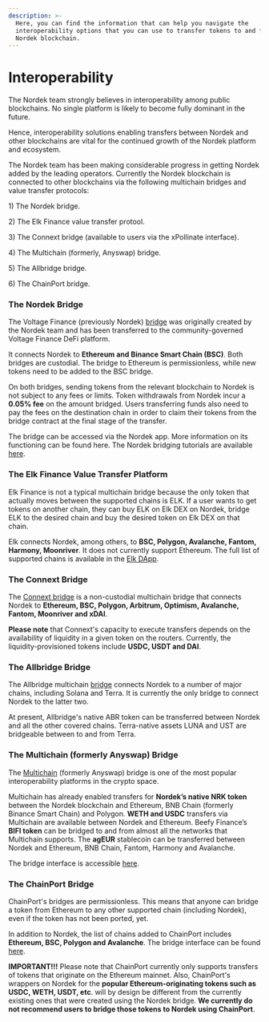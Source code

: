 ```yaml
---
description: >-
  Here, you can find the information that can help you navigate the
  interoperability options that you can use to transfer tokens to and from the
  Nordek blockchain.
---
```


# Interoperability

The Nordek team strongly believes in interoperability among public blockchains. No single platform is likely to become fully dominant in the future.

Hence, interoperability solutions enabling transfers between Nordek and other blockchains are vital for the continued growth of the Nordek platform and ecosystem.

The Nordek team has been making considerable progress in getting Nordek added by the leading operators. Currently the Nordek blockchain is connected to other blockchains via the following multichain bridges and value transfer protocols:

1\) The Nordek bridge.

2\) The Elk Finance value transfer protool.

3\) The Connext bridge (available to users via the xPollinate interface).

4\) The Multichain (formerly, Anyswap) bridge.

5\) The Allbridge bridge.

6\) The ChainPort bridge.

### The Nordek Bridge

The Voltage Finance (previously Nordek) [bridge](https://app.voltage.finance/#/bridge) was originally created by the Nordek team and has been transferred to the community-governed Voltage Finance DeFi platform.

It connects Nordek to **Ethereum and Binance Smart Chain (BSC)**. Both bridges are custodial. The bridge to Ethereum is permissionless, while new tokens need to be added to the BSC bridge.

On both bridges, sending tokens from the relevant blockchain to Nordek is not subject to any fees or limits. Token withdrawals from Nordek incur a **0.05% fee** on the amount bridged. Users transferring funds also need to pay the fees on the destination chain in order to claim their tokens from the bridge contract at the final stage of the transfer.

The bridge can be accessed via the Nordek app. More information on its functioning can be found here. The Nordek bridging tutorials are available [here](https://tutorials.nordekscan.com/tutorials/bridge-tutorials).

### The Elk Finance Value Transfer Platform

Elk Finance is not a typical multichain bridge because the only token that actually moves between the supported chains is ELK. If a user wants to get tokens on another chain, they can buy ELK on Elk DEX on Nordek, bridge ELK to the desired chain and buy the desired token on Elk DEX on that chain.

Elk connects Nordek, among others, to **BSC, Polygon, Avalanche, Fantom, Harmony, Moonriver**. It does not currently support Ethereum. The full list of supported chains is available in the [Elk DApp](https://app.elk.finance).

### The Connext Bridge

The [Connext bridge](https://bridge.connext.network) is a non-custodial multichain bridge that connects Nordek to **Ethereum, BSC, Polygon, Arbitrum, Optimism, Avalanche, Fantom, Moonriver and xDAI**.

**Please note** that Connext's capacity to execute transfers depends on the availability of liquidity in a given token on the routers. Currently, the liquidity-provisioned tokens include **USDC, USDT and DAI**.

### The Allbridge Bridge

The Allbridge multichain [bridge](https://app.allbridge.io/bridge) connects Nordek to a number of major chains, including Solana and Terra. It is currently the only bridge to connect Nordek to the latter two.

At present, Allbridge's native ABR token can be transferred between Nordek and all the other covered chains. Terra-native assets LUNA and UST are bridgeable between to and from Terra.

### The Multichain (formerly Anyswap) Bridge

The [Multichain](https://multichain.org) (formerly Anyswap) bridge is one of the most popular interoperability platforms in the crypto space.

Multichain has already enabled transfers for **Nordek’s native NRK token** between the Nordek blockchain and Ethereum, BNB Chain (formerly Binance Smart Chain) and Polygon. **WETH and USDC** transfers via Multichain are available between Nordek and Ethereum. Beefy Finance’s **BIFI token** can be bridged to and from almost all the networks that Multichain supports. The **agEUR** stablecoin can be transferred between Nordek and Ethereum, BNB Chain, Fantom, Harmony and Avalanche.

The bridge interface is accessible [here](https://app.multichain.org/#/router).

### The ChainPort Bridge

ChainPort's bridges are permissionless. This means that anyone can bridge a token from Ethereum to any other supported chain (including Nordek), even if the token has not been ported, yet.

In addition to Nordek, the list of chains added to ChainPort includes **Ethereum, BSC, Polygon and Avalanche**. The bridge interface can be found [here](https://app.chainport.io/).

**IMPORTANT!!!** Please note that ChainPort currently only supports transfers of tokens that originate on the Ethereum mainnet. Also, ChainPort's wrappers on Nordek for the **popular Ethereum-originating tokens such as USDC, WETH, USDT, etc**. will by design be different from the currently existing ones that were created using the Nordek bridge. **We currently do not recommend users to bridge those tokens to Nordek using ChainPort**.
